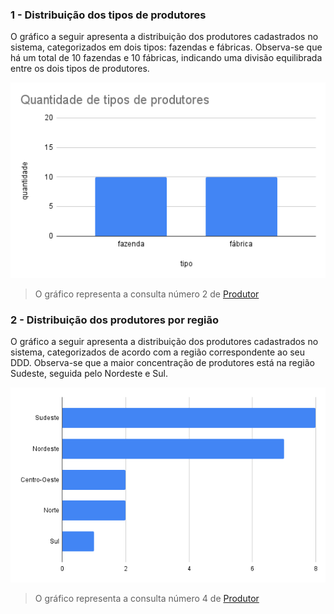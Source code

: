 ### 1 - Distribuição dos tipos de produtores
O gráfico a seguir apresenta a distribuição dos produtores cadastrados no sistema, categorizados em dois tipos: fazendas e fábricas. Observa-se que há um total de 10 fazendas e 10 fábricas, indicando uma divisão equilibrada entre os dois tipos de produtores.

![Gráfico de distribuição dos tipos de produtores](../../../assets/gráficos/produtor-gráfico-1.png)
> O gráfico representa a consulta número 2 de [Produtor](produtor.sql)

### 2 - Distribuição dos produtores por região
O gráfico a seguir apresenta a distribuição dos produtores cadastrados no sistema, categorizados de acordo com a região correspondente ao seu DDD. Observa-se que a maior concentração de produtores está na região Sudeste, seguida pelo Nordeste e Sul.

![Gráfico de distribuição dos produtores por região](../../../assets/gráficos/produtor-gráfico-2.png)
> O gráfico representa a consulta número 4 de [Produtor](produtor.sql)